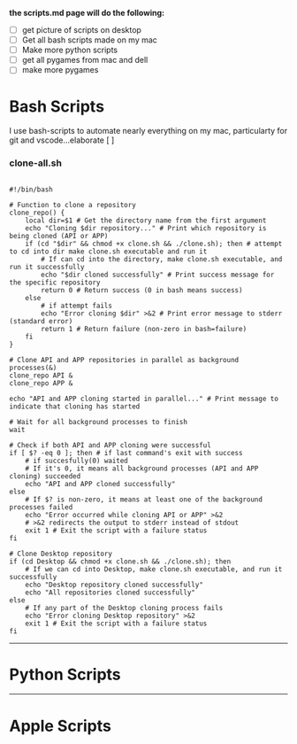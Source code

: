 **the scripts.md page will do the following:**

- [ ] get picture of scripts on desktop
- [ ] Get all bash scripts made on my mac
- [ ] Make more python scripts
- [ ] get all pygames from mac and dell
- [ ] make more pygames

# Bash Scripts

I use bash-scripts to automate nearly everything on my mac, particularty for git and vscode...elaborate [ ]

### clone-all.sh

```

#!/bin/bash

# Function to clone a repository
clone_repo() {
    local dir=$1 # Get the directory name from the first argument
    echo "Cloning $dir repository..." # Print which repository is being cloned (API or APP)
    if (cd "$dir" && chmod +x clone.sh && ./clone.sh); then # attempt to cd into dir make clone.sh executable and run it
        # If can cd into the directory, make clone.sh executable, and run it successfully
        echo "$dir cloned successfully" # Print success message for the specific repository
        return 0 # Return success (0 in bash means success)
    else
        # if attempt fails
        echo "Error cloning $dir" >&2 # Print error message to stderr (standard error)
        return 1 # Return failure (non-zero in bash=failure)
    fi
}

# Clone API and APP repositories in parallel as background processes(&)
clone_repo API & 
clone_repo APP &

echo "API and APP cloning started in parallel..." # Print message to indicate that cloning has started

# Wait for all background processes to finish
wait

# Check if both API and APP cloning were successful
if [ $? -eq 0 ]; then # if last command's exit with success 
    # if succesfully(0) waited
    # If it's 0, it means all background processes (API and APP cloning) succeeded
    echo "API and APP cloned successfully"
else
    # If $? is non-zero, it means at least one of the background processes failed
    echo "Error occurred while cloning API or APP" >&2
    # >&2 redirects the output to stderr instead of stdout
    exit 1 # Exit the script with a failure status
fi

# Clone Desktop repository
if (cd Desktop && chmod +x clone.sh && ./clone.sh); then
    # If we can cd into Desktop, make clone.sh executable, and run it successfully
    echo "Desktop repository cloned successfully"
    echo "All repositories cloned successfully"
else
    # If any part of the Desktop cloning process fails
    echo "Error cloning Desktop repository" >&2
    exit 1 # Exit the script with a failure status
fi

```

---

# Python Scripts

---

# Apple Scripts
